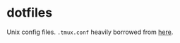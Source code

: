 # dotfiles
Unix config files. `.tmux.conf` heavily borrowed from [here](https://gist.github.com/spicycode/1229612).
